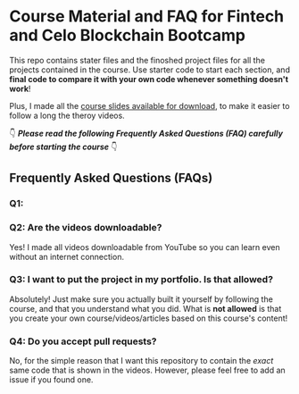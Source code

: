 # Course Material and FAQ for Fintech and Celo Blockchain Bootcamp
This repo contains stater files and the finoshed project files for all the projects contained in the course.
Use starter code to start each section, and **final code to compare it with your own code whenever something doesn't work**!

Plus, I made all the [course slides available for download](), to make it easier to follow a long the theroy videos.

👇 **_Please read the following Frequently Asked Questions (FAQ) carefully before starting the course_** 👇

## Frequently Asked Questions (FAQs)

### Q1:

### Q2: Are the videos downloadable?

Yes! I made all videos downloadable from YouTube so you can learn even without an internet connection.

### Q3: I want to put the project in my portfolio. Is that allowed?

Absolutely! Just make sure you actually built it yourself by following the course, and that you understand what you did. What is **not allowed** is that you create your own course/videos/articles based on this course's content!

### Q4: Do you accept pull requests?
No, for the simple reason that I want this repository to contain the _exact_ same code that is shown in the videos. However, please feel free to add an issue if you found one.
